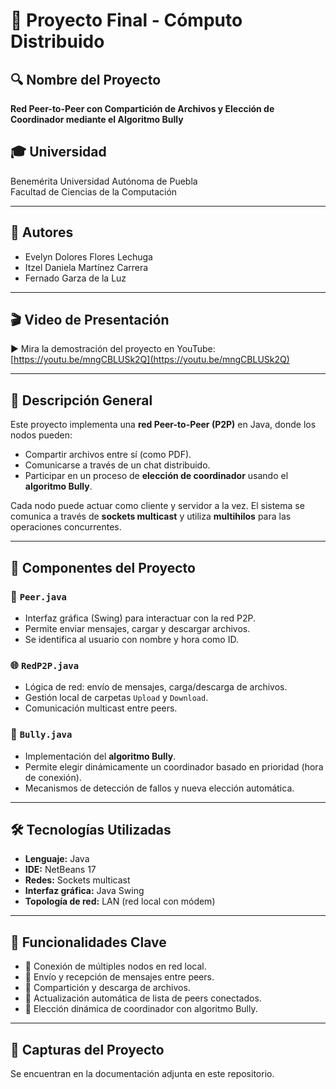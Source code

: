 # 📡 Proyecto Final - Cómputo Distribuido

## 🔍 Nombre del Proyecto
**Red Peer-to-Peer con Compartición de Archivos y Elección de Coordinador mediante el Algoritmo Bully**

## 🎓 Universidad
Benemérita Universidad Autónoma de Puebla  
Facultad de Ciencias de la Computación

---

## 👥 Autores
- Evelyn Dolores Flores Lechuga  
- Itzel Daniela Martínez Carrera
- Fernado Garza de la Luz

---

## 🎬 Video de Presentación

▶️ Mira la demostración del proyecto en YouTube:  
[https://youtu.be/mngCBLUSk2Q](https://youtu.be/mngCBLUSk2Q)

---

## 🧠 Descripción General

Este proyecto implementa una **red Peer-to-Peer (P2P)** en Java, donde los nodos pueden:

- Compartir archivos entre sí (como PDF).
- Comunicarse a través de un chat distribuido.
- Participar en un proceso de **elección de coordinador** usando el **algoritmo Bully**.

Cada nodo puede actuar como cliente y servidor a la vez. El sistema se comunica a través de **sockets multicast** y utiliza **multihilos** para las operaciones concurrentes.

---

## 🧩 Componentes del Proyecto

### 📁 `Peer.java`
- Interfaz gráfica (Swing) para interactuar con la red P2P.
- Permite enviar mensajes, cargar y descargar archivos.
- Se identifica al usuario con nombre y hora como ID.

### 🌐 `RedP2P.java`
- Lógica de red: envío de mensajes, carga/descarga de archivos.
- Gestión local de carpetas `Upload` y `Download`.
- Comunicación multicast entre peers.

### 👑 `Bully.java`
- Implementación del **algoritmo Bully**.
- Permite elegir dinámicamente un coordinador basado en prioridad (hora de conexión).
- Mecanismos de detección de fallos y nueva elección automática.

---

## 🛠️ Tecnologías Utilizadas

- **Lenguaje:** Java
- **IDE:** NetBeans 17
- **Redes:** Sockets multicast
- **Interfaz gráfica:** Java Swing
- **Topología de red:** LAN (red local con módem)

---

## 🧪 Funcionalidades Clave

- 🔗 Conexión de múltiples nodos en red local.
- 📨 Envío y recepción de mensajes entre peers.
- 📂 Compartición y descarga de archivos.
- 🔄 Actualización automática de lista de peers conectados.
- 👑 Elección dinámica de coordinador con algoritmo Bully.

---

## 📸 Capturas del Proyecto
Se encuentran en la documentación adjunta en este repositorio.

